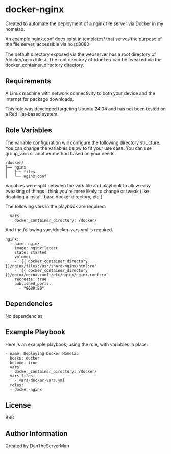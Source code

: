 docker-nginx
=========

Created to automate the deployment of a nginx file server via Docker in my homelab.

An example nginx.conf does exist in templates/ that serves the purpose of the file server, accessible via host:8080

The default directory exposed via the webserver has a root directory of /docker/nginx/files/. The root directory of /docker/ can be tweaked via the docker_container_directory directory. 

Requirements
------------

A Linux machine with network connectivity to both your device and the internet for package downloads.

This role was developed targeting Ubuntu 24.04 and has not been tested on a Red Hat-based system.

Role Variables
--------------
 
The variable configuration will configure the following directory structure. You can change the variables below to fit your use case. You can use group_vars or another method based on your needs.

```
/docker/
├── nginx
│   ├── files
│   └── nginx.conf
```

Variables were split between the vars file and playbook to allow easy tweaking of things I think you're more likely to change or tweak (like disabling a install, base docker directory, etc.)

The following vars in the playbook are required:
```
  vars:
    docker_container_directory: /docker/
```

And the following vars/docker-vars.yml is required. 

```
nginx:
  - name: nginx
    image: nginx:latest
    state: started
    volume:
    - '{{ docker_container_directory }}/nginx/files:/usr/share/nginx/html:ro'
    - '{{ docker_container_directory }}/nginx/nginx.conf:/etc/nginx/nginx.conf:ro'
    recreate: true
    published_ports:
      - "8080:80"
```

Dependencies
------------

No dependencies

Example Playbook
----------------

Here is an example playbook, using the role, with variables in place:
```
- name: Deploying Docker Homelab
  hosts: docker 
  become: true
  vars:
    docker_container_directory: /docker/
  vars_files:
    - vars/docker-vars.yml
  roles:
  - docker-nginx
```
License
-------

BSD

Author Information
------------------

Created by DanTheServerMan